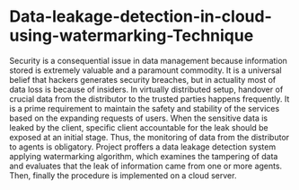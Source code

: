 # Data-leakage-detection-in-cloud-using-watermarking-Technique
Security is a consequential issue in data management because information stored is extremely valuable and a paramount commodity. It is a universal belief that hackers generates security breaches, but in actuality most of data loss is because of insiders. In virtually distributed setup, handover of crucial data from the distributor to the trusted parties happens frequently. It is a prime requirement to maintain the safety and stability of the services based on the expanding requests of users. When the sensitive data is leaked by the client, specific client accountable for the leak should be exposed at an initial stage. Thus, the monitoring of data from the distributor to agents is obligatory. Project proffers a data leakage detection system applying watermarking algorithm, which examines the tampering of data and evaluates that the leak of information came from one or more agents. Then, finally the procedure is implemented on a cloud server.
